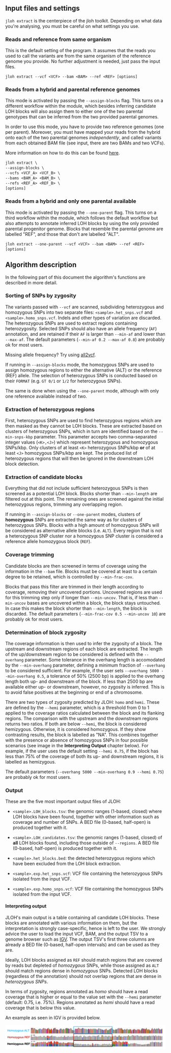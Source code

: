 ## Input files and settings 

`jloh extract` is the centerpiece of the jloh toolkit. Depending on what data you're analysing, you must be careful on what settings you use. 

### Reads and reference from same organism 

This is the default setting of the program. It assumes that the reads you used to call the variants are from the same organism of the reference genome you provide. No further adjustment is needed, just pass the input files.

```
jloh extract --vcf <VCF> --bam <BAM> --ref <REF> [options]
```

### Reads from a hybrid and parental reference genomes 

This mode is activated by passing the `--assign-blocks` flag. This turns on a different workflow within the module, which besides inferring candidate LOH blocks will also assign them to either one of the two parental genotypes that can be inferred from the two provided parental genomes. 

In order to use this mode, you have to provide two reference genomes (one per parent). Moreover, you must have mapped your reads from the hybrid onto each of the two parental genomes *independently*, and called variants from each obtained BAM file (see input, there are two BAMs and two VCFs).

More information on how to do this can be found [here](../docs/ASSIGN_BLOCKS.md).

```
jloh extract \
--assign-blocks \
--vcfs <VCF_A> <VCF_B> \
--bams <BAM_A> <BAM_B> \
--refs <REF_A> <REF_B> \
[options]
```

### Reads from a hybrid and only one parental available

This mode is activated by passing the `--one-parent` flag. This turns on a third workflow within the module, which follows the default workflow but also attempts to annotate inferred LOH blocks by using the only provided parental progenitor genome. Blocks that resemble the parental genome are labelled "REF", and those that don't are labelled "ALT". 

```
jloh extract --one-parent --vcf <VCF> --bam <BAM> --ref <REF> [options]
```

## Algorithm description 

In the following part of this document the algorithm's functions are described in more detail. 

### Sorting of SNPs by zygosity

The variants passed with `--vcf` are scanned, subdividing heterozygous and homozygous SNPs into two separate files: `<sample>.het_snps.vcf` and `<sample>.homo_snps.vcf`. Indels and other types of variation are discarded. The heterozygous SNPs are used to extract regions containing heterozygosity. Selected SNPs should also have an allele frequency (`AF`) annotation, and are retained if their `AF` is larger than `--min-af` and lower than `--max-af`. The default parameters (`--min-af 0.2 --max-af 0.8`) are probably ok for most users.

Missing allele frequency? Try using [all2vcf](https://github.com/MatteoSchiavinato/all2vcf).

If running in `--assign-blocks` mode, the homozygous SNPs are used to assign homozygous regions to either the alternative (ALT) or the reference (REF) allele. The selection of heterozygous SNPs is conducted based on their `FORMAT` (e.g. `GT 0/1` or `1/2` for heterozygous SNPs).

The same is done when using the `--one-parent` mode, although with only one reference available instead of two. 

### Extraction of heterozygous regions

First, heterozygous SNPs are used to find heterozygous regions which are then masked as they cannot be LOH blocks. These are extracted based on clusters of heterozygous SNPs, which in turn are identified based on the `--min-snps-kbp` parameter. This parameter accepts two comma-separated integer values (`<K>,<J>`) which represent heterozygous and homozygous SNPs/kbp. Only clusters of at least `<K>` heterozygous SNPs/kbp **or** of at least `<J>` homozygous SNPs/kbp are kept. The produced list of heterozygous regions that will then be ignored in the downstream LOH block detection.

### Extraction of candidate blocks

Everything that did not include sufficient heterozygous SNPs is then screened as a potential LOH block. Blocks shorter than `--min-length` are filtered out at this point. The remaining ones are screened against the initial heterozygous regions, trimming any overlapping region. 

If running in `--assign-blocks` or `--one-parent` modes, clusters of **homozygous** SNPs are extracted the same way as for clusters of heterozygous SNPs. Blocks with a high amount of homozygous SNPs will be considered as alternative allele blocks (i.e. `ALT`). Every region that is not a heterozygous SNP cluster nor a homozygous SNP cluster is considered a reference allele homozygous block (`REF`).

### Coverage trimming

Candidate blocks are then screened in terms of coverage using the information in the `--bam` file. Blocks must be covered at least to a certain degree to be retained, which is controlled by `--min-frac-cov`.

Blocks that pass this filter are trimmed in their length according to coverage, removing their uncovered portions. Uncovered regions are used for this trimming step only if longer than `--min-uncov`. That is, if less than `--min-uncov` bases are uncovered within a block, the block stays untouched. In case this makes the block shorter than `--min-length`, the block is discarded. The default parameters (`--min-frac-cov 0.5 --min-uncov 10`) are probably ok for most users.

### Determination of block zygosity

The coverage information is then used to infer the zygosity of a block. The upstream and downstream regions of each block are extracted. The length of the up/downstream region to be considered is defined with the `--overhang` parameter. Some tolerance in the overhang length is accomodated by the `--min-overhang` parameter, defining a minimum fraction of `--overhang` to be considered sufficient. For example, if the user sets `--overhang 5000 --min-overhang 0.5`, a tolerance of 50% (2500 bp) is applied to the overhang length both up- and downstream of the block. If less than 2500 bp are available either up- or downstream, however, no zygosity is inferred. This is to avoid false positives at the beginning or end of a chromosome.

There are two types of zygosity predicted by JLOH: `homo` and `hemi`. These are defined by the `--hemi` parameter, which is a threshold from 0 to 1 applied to the coverage ratios calculated between the block and its flanking regions. The comparison with the upstream and the downstream regions returns two ratios. If both are below `--hemi`, the block is considered hemizygous. Otherwise, it is considered homozygous. If they show contrasting results, the block is labelled as "NA". This combines together with the presence or absence of homozygous SNPs in four possible scenarios (see image in the **Interpreting Output** chapter below). For example, if the user uses the default setting `--hemi 0.75`, if the block has less than 75% of the coverage of both its up- and downstream regions, it is labelled as hemizygous.

The default parameters (`--overhang 5000 --min-overhang 0.9 --hemi 0.75`) are probably ok for most users.

### Output

These are the five most important output files of JLOH:

- `<sample>.LOH_blocks.tsv`: the genomic ranges (1-based, closed) where LOH blocks have been found, together with other information such as coverage and number of SNPs. A BED file (0-based, half-open) is produced together with it.

- `<sample>.LOH_candidates.tsv`: the genomic ranges (1-based, closed) of **all** LOH blocks found, including those outside of `--regions`. A BED file (0-based, half-open) is produced together with it.

- `<sample>.het_blocks.bed`: the detected heterozygous regions which have been excluded from the LOH block extraction.

- `<sample>.exp.het_snps.vcf`: VCF file containing the heterozygous SNPs isolated from the input VCF.

- `<sample>.exp.homo_snps.vcf`: VCF file containing the homozygous SNPs isolated from the input VCF.


#### Interpreting output

JLOH's main output is a table containing all candidate LOH blocks. These blocks are annotated with various information on them, but the interpretation is strongly case-specific, hence is left to the user. We strongly advice the user to load the input VCF, BAM, and the output TSV to a genome browser such as [IGV](https://software.broadinstitute.org/software/igv/). The output TSV's first three columns are already a BED file (0-based, half-open intervals) and can be used as they are.

Ideally, LOH blocks assigned as `REF` should match regions that are covered by reads but depleted of *homozygous* SNPs, while those assigned as `ALT` should match regions dense in *homozygous* SNPs. Detected LOH blocks (regardless of the annotation) should not overlap regions that are dense in *heterozygous SNPs*.

In terms of zygosity, regions annotated as *homo* should have a read coverage that is higher or equal to the value set with the `--hemi` parameter (default: 0.75, i.e. 75%). Regions annotated as *hemi* should have a read coverage that is below this value.

An example as seen in IGV is provided below.  

![Example](../images/example.png)
